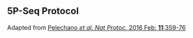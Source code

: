 ## 5P-Seq Protocol
Adapted from [Pelechano *et al. Nat Protoc.* 2016 Feb: **11**:359-76](https://www.ncbi.nlm.nih.gov/pubmed/?term=genome-wide+quantification+of+5'-phosphorylated)
